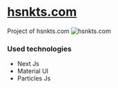 # [hsnkts.com](https://hsnkts.now.sh/)

Project of hsnkts.com
![hsnkts.com](https://i.ibb.co/qC7PXX9/hasan.png)

### Used technologies

- Next Js
- Material UI
- Particles Js
